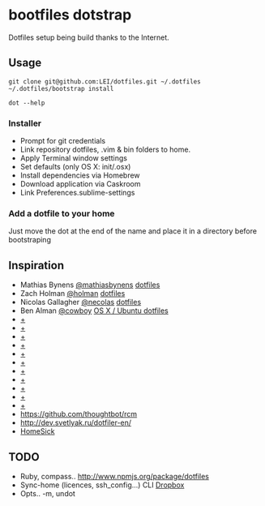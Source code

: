 # bootfiles dotstrap

Dotfiles setup being build thanks to the Internet.

## Usage

	git clone git@github.com:LEI/dotfiles.git ~/.dotfiles
	~/.dotfiles/bootstrap install

	dot --help

### Installer

- Prompt for git credentials
- Link repository dotfiles, .vim & bin folders to home.
- Apply Terminal window settings
- Set defaults (only OS X: init/.osx)
- Install dependencies via Homebrew
- Download application via Caskroom
- Link Preferences.sublime-settings

### Add a dotfile to your home

Just move the dot at the end of the name and place it in a directory before bootstraping

## Inspiration

- Mathias Bynens [@mathiasbynens](//github.com/mathiasbynens) [dotfiles](//github.com/mathiasbynens/dotfiles)
- Zach Holman [@holman](//github.com/holman) [dotfiles](//github.com/mathiasbynens/dotfiles)
- Nicolas Gallagher [@necolas](//github.com/necolas/dotfiles) [dotfiles](//github.com/mathiasbynens/dotfiles)
- Ben Alman [@cowboy](//github.com/cowboy/dotfiles) [OS X / Ubuntu dotfiles](//github.com/cowboy/dotfiles)
- [+](//github.com/ryanb/dotfiles)
- [+](//github.com/tejr/dotfiles)
- [+](//github.com/gf3/dotfiles)
- [+](//github.com/rtomayko/dotfiles)
- [+](//github.com/mikemcquaid/dotfiles)
- [+](//github.com/nicck/dotfiles)
- [+](//github.com/paulirish/dotfiles)
- [+](//github.com/travi/dotfiles)
- [+](//github.com/sitaktif/dotfiles)
- [+](//github.com/zenorocha/dotfiles)
- [+](//gist.github.com/zenorocha/7159780)
- https://github.com/thoughtbot/rcm
- http://dev.svetlyak.ru/dotfiler-en/
- [HomeSick](http://technicalpickles.com/posts/never-leave-your-dotfiles-behind-again-with-homesick/)

## TODO

- Ruby, compass.. http://www.npmjs.org/package/dotfiles
- Sync-home (licences, ssh_config...) CLI [Dropbox](http://www.dropboxwiki.com/tips-and-tricks/using-the-official-dropbox-command-line-interface-cli)
- Opts.. -m, undot
